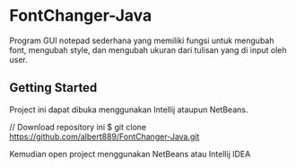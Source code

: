 # FontChanger-Java
Program GUI notepad sederhana yang memiliki fungsi untuk mengubah font, mengubah style, dan mengubah ukuran dari tulisan yang di input oleh user.

## Getting Started
Project ini dapat dibuka menggunakan Intellij ataupun NetBeans. 

// Download repository ini
$ git clone https://github.com/albert889/FontChanger-Java.git

Kemudian open project menggunakan NetBeans atau Intellij IDEA
